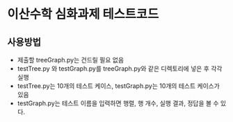 # 이산수학 심화과제 테스트코드
## 사용방법
- 제출할 treeGraph.py는 건드릴 필요 없음
- testTree.py 와 testGraph.py를 treeGraph.py와 같은 디렉토리에 넣은 후 각각 실행
- testTree.py는 10개의 테스트 케이스, testGraph.py는 10개의 테스트 케이스가 있음
- testGraph.py는 테스트 이름을 입력하면 행렬, 행 개수, 실행 결과, 정답을 볼 수 있다.